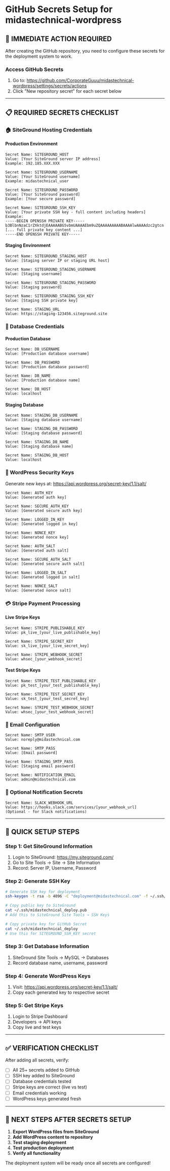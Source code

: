 # GitHub Secrets Setup for midastechnical-wordpress

## 🔐 IMMEDIATE ACTION REQUIRED

After creating the GitHub repository, you need to configure these secrets for the deployment system to work.

### **Access GitHub Secrets**
1. Go to: https://github.com/CorporateGuuu/midastechnical-wordpress/settings/secrets/actions
2. Click "New repository secret" for each secret below

---

## 📋 REQUIRED SECRETS CHECKLIST

### **🏠 SiteGround Hosting Credentials**

#### **Production Environment**
```
Secret Name: SITEGROUND_HOST
Value: [Your SiteGround server IP address]
Example: 192.185.XXX.XXX

Secret Name: SITEGROUND_USERNAME  
Value: [Your SiteGround username]
Example: midastechnical_user

Secret Name: SITEGROUND_PASSWORD
Value: [Your SiteGround password]
Example: [Your secure password]

Secret Name: SITEGROUND_SSH_KEY
Value: [Your private SSH key - full content including headers]
Example: 
-----BEGIN OPENSSH PRIVATE KEY-----
b3BlbnNzaC1rZXktdjEAAAAABG5vbmUAAAAEbm9uZQAAAAAAAAABAAAAlwAAAAdzc2gtcn
[... full private key content ...]
-----END OPENSSH PRIVATE KEY-----
```

#### **Staging Environment**
```
Secret Name: SITEGROUND_STAGING_HOST
Value: [Staging server IP or staging URL host]

Secret Name: SITEGROUND_STAGING_USERNAME
Value: [Staging username]

Secret Name: SITEGROUND_STAGING_PASSWORD
Value: [Staging password]

Secret Name: SITEGROUND_STAGING_SSH_KEY
Value: [Staging SSH private key]

Secret Name: STAGING_URL
Value: https://staging-123456.siteground.site
```

### **💾 Database Credentials**

#### **Production Database**
```
Secret Name: DB_USERNAME
Value: [Production database username]

Secret Name: DB_PASSWORD
Value: [Production database password]

Secret Name: DB_NAME
Value: [Production database name]

Secret Name: DB_HOST
Value: localhost
```

#### **Staging Database**
```
Secret Name: STAGING_DB_USERNAME
Value: [Staging database username]

Secret Name: STAGING_DB_PASSWORD
Value: [Staging database password]

Secret Name: STAGING_DB_NAME
Value: [Staging database name]

Secret Name: STAGING_DB_HOST
Value: localhost
```

### **🔑 WordPress Security Keys**

Generate new keys at: https://api.wordpress.org/secret-key/1.1/salt/

```
Secret Name: AUTH_KEY
Value: [Generated auth key]

Secret Name: SECURE_AUTH_KEY
Value: [Generated secure auth key]

Secret Name: LOGGED_IN_KEY
Value: [Generated logged in key]

Secret Name: NONCE_KEY
Value: [Generated nonce key]

Secret Name: AUTH_SALT
Value: [Generated auth salt]

Secret Name: SECURE_AUTH_SALT
Value: [Generated secure auth salt]

Secret Name: LOGGED_IN_SALT
Value: [Generated logged in salt]

Secret Name: NONCE_SALT
Value: [Generated nonce salt]
```

### **💳 Stripe Payment Processing**

#### **Live Stripe Keys**
```
Secret Name: STRIPE_PUBLISHABLE_KEY
Value: pk_live_[your_live_publishable_key]

Secret Name: STRIPE_SECRET_KEY
Value: sk_live_[your_live_secret_key]

Secret Name: STRIPE_WEBHOOK_SECRET
Value: whsec_[your_webhook_secret]
```

#### **Test Stripe Keys**
```
Secret Name: STRIPE_TEST_PUBLISHABLE_KEY
Value: pk_test_[your_test_publishable_key]

Secret Name: STRIPE_TEST_SECRET_KEY
Value: sk_test_[your_test_secret_key]

Secret Name: STRIPE_TEST_WEBHOOK_SECRET
Value: whsec_[your_test_webhook_secret]
```

### **📧 Email Configuration**

```
Secret Name: SMTP_USER
Value: noreply@midastechnical.com

Secret Name: SMTP_PASS
Value: [Email password]

Secret Name: STAGING_SMTP_PASS
Value: [Staging email password]

Secret Name: NOTIFICATION_EMAIL
Value: admin@midastechnical.com
```

### **🔔 Optional Notification Secrets**

```
Secret Name: SLACK_WEBHOOK_URL
Value: https://hooks.slack.com/services/[your_webhook_url]
(Optional - for Slack notifications)
```

---

## 🚀 QUICK SETUP STEPS

### **Step 1: Get SiteGround Information**
1. Login to SiteGround: https://my.siteground.com/
2. Go to Site Tools → Site → Site Information
3. Record: Server IP, Username, Password

### **Step 2: Generate SSH Key**
```bash
# Generate SSH key for deployment
ssh-keygen -t rsa -b 4096 -C "deployment@midastechnical.com" -f ~/.ssh/midastechnical_deploy

# Copy public key to SiteGround
cat ~/.ssh/midastechnical_deploy.pub
# Add this to SiteGround Site Tools → SSH Keys

# Copy private key for GitHub Secret
cat ~/.ssh/midastechnical_deploy
# Use this for SITEGROUND_SSH_KEY secret
```

### **Step 3: Get Database Information**
1. SiteGround Site Tools → MySQL → Databases
2. Record database name, username, password

### **Step 4: Generate WordPress Keys**
1. Visit: https://api.wordpress.org/secret-key/1.1/salt/
2. Copy each generated key to respective secret

### **Step 5: Get Stripe Keys**
1. Login to Stripe Dashboard
2. Developers → API keys
3. Copy live and test keys

---

## ✅ VERIFICATION CHECKLIST

After adding all secrets, verify:

- [ ] All 25+ secrets added to GitHub
- [ ] SSH key added to SiteGround
- [ ] Database credentials tested
- [ ] Stripe keys are correct (live vs test)
- [ ] Email credentials working
- [ ] WordPress keys generated fresh

---

## 🔧 NEXT STEPS AFTER SECRETS SETUP

1. **Export WordPress files from SiteGround**
2. **Add WordPress content to repository**
3. **Test staging deployment**
4. **Test production deployment**
5. **Verify all functionality**

The deployment system will be ready once all secrets are configured!
